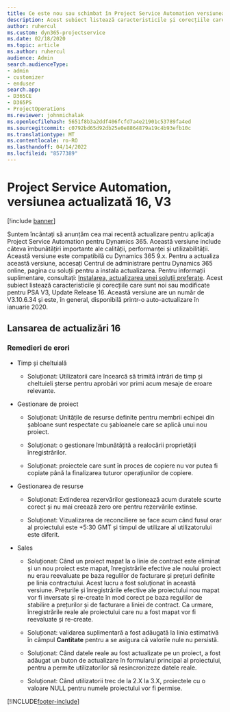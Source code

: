 ```yaml
---
title: Ce este nou sau schimbat în Project Service Automation versiunea actualizată 16, V3
description: Acest subiect listează caracteristicile și corecțiile care sunt disponibile în Project Service Automation V3, versiunea actualizată 16, V3.
author: ruhercul
ms.custom: dyn365-projectservice
ms.date: 02/18/2020
ms.topic: article
ms.author: ruhercul
audience: Admin
search.audienceType:
- admin
- customizer
- enduser
search.app:
- D365CE
- D365PS
- ProjectOperations
ms.reviewer: johnmichalak
ms.openlocfilehash: 5651f8b3a2ddf406fcfd7a4e21901c53789fa4ed
ms.sourcegitcommit: c0792bd65d92db25e0e8864879a19c4b93efb10c
ms.translationtype: MT
ms.contentlocale: ro-RO
ms.lasthandoff: 04/14/2022
ms.locfileid: "8577389"
---
```

# <a name="project-service-automation-update-release-16-v3"></a>Project Service Automation, versiunea actualizată 16, V3

[!include [banner](../includes/psa-now-project-operations.md)]

Suntem încântați să anunțăm cea mai recentă actualizare pentru aplicația Project Service Automation pentru Dynamics 365. Această versiune include câteva îmbunătățiri importante ale calității, performanței și utilizabilității.  Această versiune este compatibilă cu Dynamics 365 9.x. Pentru a actualiza această versiune, accesați Centrul de administrare pentru Dynamics 365 online, pagina cu soluții pentru a instala actualizarea. Pentru informații suplimentare, consultați: [Instalarea, actualizarea unei soluții preferate](/dynamics365/project-service/upgrade-psa-home-page).
Acest subiect listează caracteristicile și corecțiile care sunt noi sau modificate pentru PSA V3, Update Release 16. Această versiune are un număr de V3.10.6.34 și este, în general, disponibilă printr-o auto-actualizare în ianuarie 2020.


## <a name="update-release-16"></a>Lansarea de actualizări 16

### <a name="bug-fixes"></a>Remedieri de erori

-   Timp și cheltuială

    -   Soluționat: Utilizatorii care încearcă să trimită intrări de timp și cheltuieli șterse pentru aprobări vor primi acum mesaje de eroare relevante.

-   Gestionare de proiect

    -   Soluționat: Unitățile de resurse definite pentru membrii echipei din șabloane sunt respectate cu șabloanele care se aplică unui nou proiect.

    -   Soluționat: o gestionare îmbunătățită a realocării proprietății înregistrărilor.

    -   Soluționat: proiectele care sunt în proces de copiere nu vor putea fi copiate până la finalizarea tuturor operațiunilor de copiere.

-   Gestionarea de resurse

    -   Soluționat: Extinderea rezervărilor gestionează acum duratele scurte corect și nu mai creează zero ore pentru rezervările extinse.

    -   Soluționat: Vizualizarea de reconciliere se face acum când fusul orar al proiectului este +5:30 GMT și timpul de utilizare al utilizatorului este diferit.

-   Sales

    -   Soluționat: Când un proiect mapat la o linie de contract este eliminat și un nou proiect este mapat, înregistrările efective ale noului proiect nu erau reevaluate pe baza regulilor de facturare și prețuri definite pe linia contractului. Acest lucru a fost soluționat în această versiune. Prețurile și înregistrările efective ale proiectului nou mapat vor fi inversate și re-create în mod corect pe baza regulilor de stabilire a prețurilor și de facturare a liniei de contract. Ca urmare, înregistrările reale ale proiectului care nu a fost mapat vor fi reevaluate și re-create.

    -   Soluționat: validarea suplimentară a fost adăugată la linia estimativă în câmpul **Cantitate** pentru a se asigura că valorile nule nu persistă.

    -   Soluționat: Când datele reale au fost actualizate pe un proiect, a fost adăugat un buton de actualizare în formularul principal al proiectului, pentru a permite utilizatorilor să resincronizeze datele reale.

    -   Soluționat: Când utilizatorii trec de la 2.X la 3.X, proiectele cu o valoare NULL pentru numele proiectului vor fi permise.



[!INCLUDE[footer-include](../includes/footer-banner.md)]
